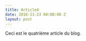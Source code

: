 ```yaml
---
title: Article4
date: 2016-11-23 00:00:00 Z
layout: post
---
```


Ceci est le quatrième article du blog.
